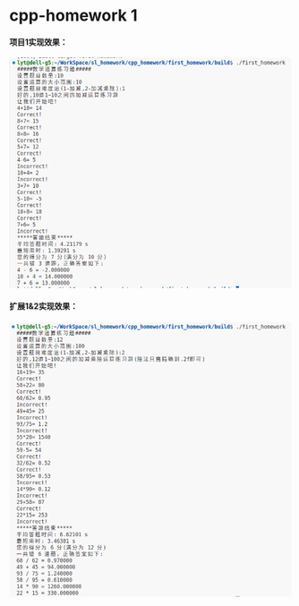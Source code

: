 # cpp-homework 1

#### 项目1实现效果：

<img src="../homework_1/data/1.png" alt="1" style="zoom:80%;" />

#### 扩展1&2实现效果：

<img src="../homework_1/data/2.png" alt="1" style="zoom:80%;" />